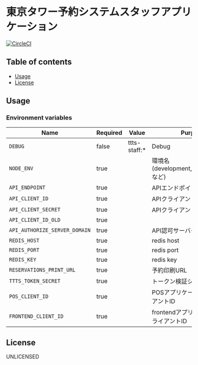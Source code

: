# 東京タワー予約システムスタッフアプリケーション

[![CircleCI](https://circleci.com/gh/motionpicture/ttts-staff.svg?style=svg&circle-token=8f31624e75361d1fdf42392282297e393bc6c74d)](https://circleci.com/gh/motionpicture/ttts-staff)


## Table of contents

* [Usage](#usage)
* [License](#license)

## Usage

### Environment variables

| Name                          | Required | Value        | Purpose                                 |
| ----------------------------- | -------- | ------------ | --------------------------------------- |
| `DEBUG`                       | false    | ttts-staff:* | Debug                                   |
| `NODE_ENV`                    | true     |              | 環境名(development,test,productionなど) |
| `API_ENDPOINT`                | true     |              | APIエンドポイント                       |
| `API_CLIENT_ID`               | true     |              | APIクライアントID                       |
| `API_CLIENT_SECRET`           | true     |              | APIクライアントシークレット             |
| `API_CLIENT_ID_OLD`           | true     |              |                                         |
| `API_AUTHORIZE_SERVER_DOMAIN` | true     |              | API認可サーバードメイン                 |
| `REDIS_HOST`                  | true     |              | redis host                              |
| `REDIS_PORT`                  | true     |              | redis port                              |
| `REDIS_KEY`                   | true     |              | redis key                               |
| `RESERVATIONS_PRINT_URL`      | true     |              | 予約印刷URL                             |
| `TTTS_TOKEN_SECRET`           | true     |              | トークン検証シークレット                |
| `POS_CLIENT_ID`               | true     |              | POSアプリケーションクライアントID       |
| `FRONTEND_CLIENT_ID`          | true     |              | frontendアプリケーションクライアントID  |

## License

UNLICENSED
